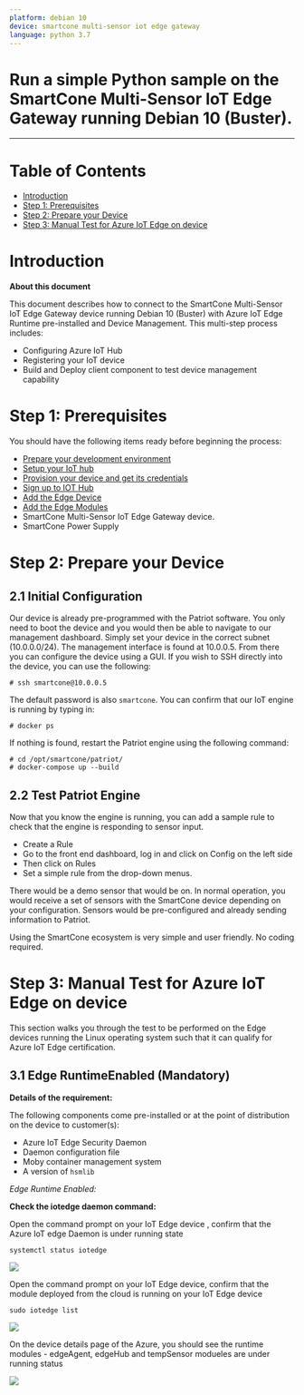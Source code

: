 ```yaml
---
platform: debian 10
device: smartcone multi-sensor iot edge gateway
language: python 3.7
---
```


Run a simple Python sample on the SmartCone Multi-Sensor IoT Edge Gateway running Debian 10 (Buster).
===
---

# Table of Contents

-   [Introduction](#Introduction)
-   [Step 1: Prerequisites](#Prerequisites)
-   [Step 2: Prepare your Device](#PrepareDevice)
-   [Step 3: Manual Test for Azure IoT Edge on device](#Manual)

<a name="Introduction"></a>
# Introduction

**About this document**

This document describes how to connect to the SmartCone Multi-Sensor IoT Edge Gateway device running Debian 10 (Buster) with Azure IoT Edge Runtime pre-installed and Device Management. This multi-step process includes:

-   Configuring Azure IoT Hub
-   Registering your IoT device
-   Build and Deploy client component to test device management capability 

<a name="Prerequisites"></a>
# Step 1: Prerequisites

You should have the following items ready before beginning the process:

-   [Prepare your development environment][setup-devbox-linux]
-   [Setup your IoT hub](https://account.windowsazure.com/signup?offer=ms-azr-0044p)
-   [Provision your device and get its credentials][lnk-manage-iot-hub]
-   [Sign up to IOT Hub](https://account.windowsazure.com/signup?offer=ms-azr-0044p)
-   [Add the Edge Device](https://docs.microsoft.com/en-us/azure/iot-edge/quickstart-linux)
-   [Add the Edge Modules](https://docs.microsoft.com/en-us/azure/iot-edge/quickstart-linux#deploy-a-module)
-   SmartCone Multi-Sensor IoT Edge Gateway device.
-   SmartCone Power Supply

<a name="PrepareDevice"></a>
# Step 2: Prepare your Device

## 2.1 Initial Configuration

Our device is already pre-programmed with the Patriot software. You only need to boot the device and you would then be able to navigate to our management dashboard. Simply set your device in the correct subnet (10.0.0.0/24). The management interface is found at 10.0.0.5. From there you can configure the device using a GUI. 
If you wish to SSH directly into the device, you can use the following:

    # ssh smartcone@10.0.0.5

The default password is also `smartcone`.
You can confirm that our IoT engine is running by typing in:

    # docker ps

If nothing is found, restart the Patriot engine using the following command:

    # cd /opt/smartcone/patriot/
    # docker-compose up --build

## 2.2 Test Patriot Engine

Now that you know the engine is running, you can add a sample rule to check that the engine is responding to sensor input.

-   Create a Rule
-   Go to the front end dashboard, log in and click on Config on the left side
-   Then click on Rules
-   Set a simple rule from the drop-down menus.

There would be a demo sensor that would be on. In normal operation, you would receive a set of sensors with the SmartCone device depending on your configuration. Sensors would be pre-configured and already sending information to Patriot.

Using the SmartCone ecosystem is very simple and user friendly. No coding required.

<a name="Manual"></a>
# Step 3: Manual Test for Azure IoT Edge on device

This section walks you through the test to be performed on the Edge devices running the Linux operating system such that it can qualify for Azure IoT Edge certification.

<a name="Step-3-1-IoTEdgeRunTime"></a>
## 3.1 Edge RuntimeEnabled (Mandatory)

**Details of the requirement:**

The following components come pre-installed or at the point of distribution on the device to customer(s):

-   Azure IoT Edge Security Daemon
-   Daemon configuration file
-   Moby container management system
-   A version of `hsmlib` 

*Edge Runtime Enabled:*

**Check the iotedge daemon command:** 

Open the command prompt on your IoT Edge device , confirm that the Azure IoT edge Daemon is under running state

    systemctl status iotedge

 ![](./images/Capture.png)

Open the command prompt on your IoT Edge device, confirm that the module deployed from the cloud is running on your IoT Edge device

    sudo iotedge list

 ![](./images/iotedgedaemon.png) 

On the device details page of the Azure, you should see the runtime modules - edgeAgent, edgeHub and tempSensor modueles are under running status

 ![](./images/tempSensor.png)

  
[setup-devbox-linux]: https://github.com/Azure/azure-iot-sdk-c/blob/master/doc/devbox_setup.md
[lnk-setup-iot-hub]: ../setup_iothub.md
[lnk-manage-iot-hub]: ../manage_iot_hub.md